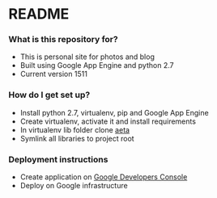 # README #

### What is this repository for? ###

* This is personal site for photos and blog
* Built using Google App Engine and python 2.7
* Current version 1511

### How do I get set up? ###

* Install python 2.7, virtualenv, pip and Google App Engine
* Create virtualenv, activate it and install requirements
* In virtualenv lib folder clone [aeta](https://code.google.com/p/aeta/)
* Symlink all libraries to project root

### Deployment instructions ###

* Create application on [Google Developers Console](https://console.developers.google.com/project)
* Deploy on Google infrastructure

